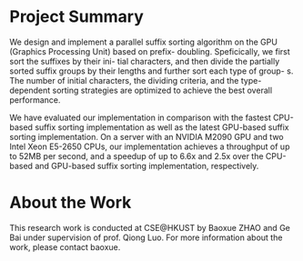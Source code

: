 # Project Summary

We design and implement a parallel suffix sorting algorithm on the GPU (Graphics Processing Unit) based on prefix- doubling. Speficically, we first sort the suffixes by their ini- tial characters, and then divide the partially sorted suffix groups by their lengths and further sort each type of group- s. The number of initial characters, the dividing criteria, and the type-dependent sorting strategies are optimized to achieve the best overall performance.

We have evaluated our implementation in comparison with the fastest CPU-based suffix sorting implementation as well as the latest GPU-based suffix sorting implementation. On a server with an NVIDIA M2090 GPU and two Intel Xeon E5-2650 CPUs, our implementation achieves a throughput of up to 52MB per second, and a speedup of up to 6.6x and 2.5x over the CPU-based and GPU-based suffix sorting implementation, respectively.

# About the Work
This research work is conducted at CSE@HKUST by Baoxue ZHAO and Ge Bai under supervision of prof. Qiong Luo. For more information about the work, please contact baoxue.